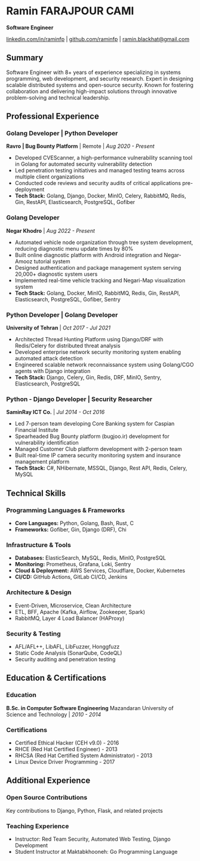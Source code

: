 # Ramin FARAJPOUR CAMI
**Software Engineer**

[linkedin.com/in/raminfp](https://www.linkedin.com/in/raminfp) | [github.com/raminfp](https://github.com/raminfp) | ramin.blackhat@gmail.com

## Summary
Software Engineer with 8+ years of experience specializing in systems programming, web development, and security research. Expert in designing scalable distributed systems and open-source security. Known for fostering collaboration and delivering high-impact solutions through innovative problem-solving and technical leadership.

## Professional Experience

### Golang Developer | Python Developer
**Ravro | Bug Bounty Platform** | Remote | *Aug 2020 - Present*
- Developed CVEScanner, a high-performance vulnerability scanning tool in Golang for automated security vulnerability detection
- Led penetration testing initiatives and managed testing teams across multiple client organizations
- Conducted code reviews and security audits of critical applications pre-deployment
- **Tech Stack:** Golang, Django, Docker, MinIO, Celery, RabbitMQ, Redis, Gin, RestAPI, Elasticsearch, PostgreSQL, Gofiber

### Golang Developer
**Negar Khodro** | *Aug 2022 - Present*
- Automated vehicle node organization through tree system development, reducing diagnostic menu update times by 80%
- Built online diagnostic platform with Android integration and Negar-Amooz tutorial system
- Designed authentication and package management system serving 20,000+ diagnostic system users
- Implemented real-time vehicle tracking and Negari-Map visualization system
- **Tech Stack:** Golang, Docker, MinIO, RabbitMQ, Redis, Gin, RestAPI, Elasticsearch, PostgreSQL, Gofiber, Sentry

### Python Developer | Golang Developer
**University of Tehran** | *Oct 2017 - Jul 2021*
- Architected Thread Hunting Platform using Django/DRF with Redis/Celery for distributed threat analysis
- Developed enterprise network security monitoring system enabling automated attack detection
- Engineered scalable network reconnaissance system using Golang/CGO agents with Django integration
- **Tech Stack:** Django, Celery, Gin, Redis, DRF, MinIO, Sentry, Elasticsearch, PostgreSQL

### Python - Django Developer | Security Researcher
**SaminRay ICT Co.** | *Jul 2014 - Oct 2016*
- Led 7-person team developing Core Banking system for Caspian Financial Institute
- Spearheaded Bug Bounty platform (bugjoo.ir) development for vulnerability identification
- Managed Customer Club platform development with 2-person team
- Built real-time IP camera security monitoring system and insurance management platform
- **Tech Stack:** C#, NHibernate, MSSQL, Django, Rest API, Redis, Celery, MySQL

## Technical Skills

### Programming Languages & Frameworks
- **Core Languages:** Python, Golang, Bash, Rust, C
- **Frameworks:** Gofiber, Gin, Django (DRF), Chi

### Infrastructure & Tools
- **Databases:** ElasticSearch, MySQL, Redis, MinIO, PostgreSQL
- **Monitoring:** Prometheus, Grafana, Loki, Sentry
- **Cloud & Deployment:** AWS Services, Cloudflare, Docker, Kubernetes
- **CI/CD:** GitHub Actions, GitLab CI/CD, Jenkins

### Architecture & Design
- Event-Driven, Microservice, Clean Architecture
- ETL, BFF, Apache (Kafka, Airflow, Zookeeper, Spark)
- RabbitMQ, Layer 4 Load Balancer (HAProxy)

### Security & Testing
- AFL/AFL++, LibAFL, LibFuzzer, Honggfuzz
- Static Code Analysis (SonarQube, CodeQL)
- Security auditing and penetration testing

## Education & Certifications

### Education
**B.Sc. in Computer Software Engineering**
Mazandaran University of Science and Technology | *2010 - 2014*

### Certifications
- Certified Ethical Hacker (CEH v9.0) - 2016
- RHCE (Red Hat Certified Engineer) - 2013
- RHCSA (Red Hat Certified System Administrator) - 2013
- Linux Device Driver Programming - 2017

## Additional Experience

### Open Source Contributions
Key contributions to Django, Python, Flask, and related projects

### Teaching Experience
- Instructor: Red Team Security, Automated Web Testing, Django Development
- Student Instructor at Maktabkhooneh: Go Programming Language
